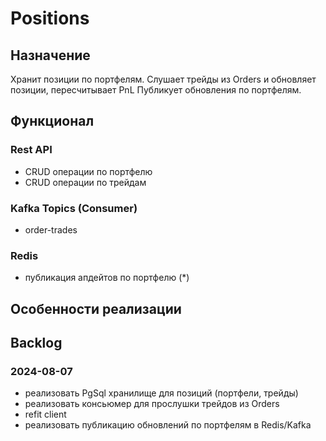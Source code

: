 # Positions

## Назначение 

Хранит позиции по портфелям.
Слушает трейды из Orders и обновляет позиции, пересчитывает PnL
Публикует обновления по портфелям.

## Функционал

### Rest API

- CRUD операции по портфелю
- CRUD операции по трейдам

### Kafka Topics (Consumer)

- order-trades

### Redis

- публикация апдейтов по портфелю (*)

## Особенности реализации


## Backlog

### 2024-08-07

- реализовать PgSql хранилище для позиций (портфели, трейды)
- реализовать консьюмер для прослушки трейдов из Orders
- refit client
- реализовать публикацию обновлений по портфелям в Redis/Kafka






